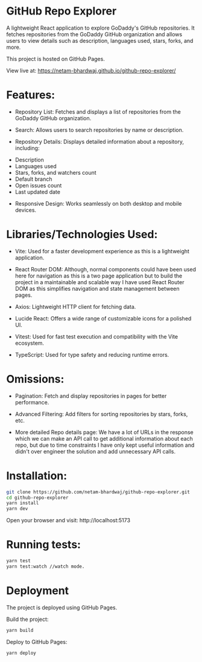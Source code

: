 # GitHub Repo Explorer

A lightweight React application to explore GoDaddy's GitHub repositories. It fetches repositories from the GoDaddy GitHub organization and allows users to view details such as description, languages used, stars, forks, and more.

This project is hosted on GitHub Pages.

View live at: https://netam-bhardwaj.github.io/github-repo-explorer/

# Features:

- Repository List: Fetches and displays a list of repositories from the GoDaddy GitHub organization.

- Search: Allows users to search repositories by name or description.

- Repository Details: Displays detailed information about a repository, including:

* Description
* Languages used
* Stars, forks, and watchers count
* Default branch
* Open issues count
* Last updated date

- Responsive Design: Works seamlessly on both desktop and mobile devices.

# Libraries/Technologies Used:

- Vite: Used for a faster development experience as this is a lightweight application.

- React Router DOM: Although, normal components could have been used here for navigation as this is a two page application but to build the project in a maintainable and scalable way I have used React Router DOM as this simplifies navigation and state management between pages.

- Axios: Lightweight HTTP client for fetching data.

- Lucide React: Offers a wide range of customizable icons for a polished UI.

- Vitest: Used for fast test execution and compatibility with the Vite ecosystem.

- TypeScript: Used for type safety and reducing runtime errors.

# Omissions:

- Pagination: Fetch and display repositories in pages for better performance.

- Advanced Filtering: Add filters for sorting repositories by stars, forks, etc.

- More detailed Repo details page: We have a lot of URLs in the response which we can make an API call to get additional information about each repo, but due to time constraints I have only kept useful information and didn't over engineer the solution and add unnecessary API calls.

# Installation:

```bash
git clone https://github.com/netam-bhardwaj/github-repo-explorer.git
cd github-repo-explorer
yarn install
yarn dev
```

Open your browser and visit: http://localhost:5173

# Running tests:

```bash
yarn test
yarn test:watch //watch mode.
```

# Deployment

The project is deployed using GitHub Pages.

Build the project:

```bash
yarn build
```

Deploy to GitHub Pages:

```bash
yarn deploy
```
